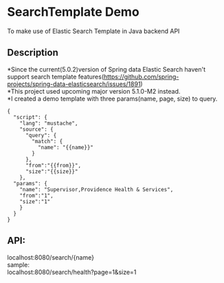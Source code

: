 # SearchTemplate Demo

To make use of Elastic Search Template in Java backend API<br />

## Description

*Since the current(5.0.2)version of Spring data Elastic Search haven't support search template features(https://github.com/spring-projects/spring-data-elasticsearch/issues/1891)<br />
*This project used upcoming major version 5.1.0-M2 instead.<br />
*I created a demo template with three params(name, page, size) to query.<br />
```
{
  "script": {
    "lang": "mustache",
    "source": {
      "query": {
        "match": {
          "name": "{{name}}"
        }
      },
      "from":"{{from}}",
      "size":"{{size}}"
    },
  "params": {
    "name": "Supervisor,Providence Health & Services",
    "from":"1",
    "size":"1"
    }
  }
}
```
## API:
localhost:8080/search/{name}<br />
sample:<br />
localhost:8080/search/health?page=1&size=1

